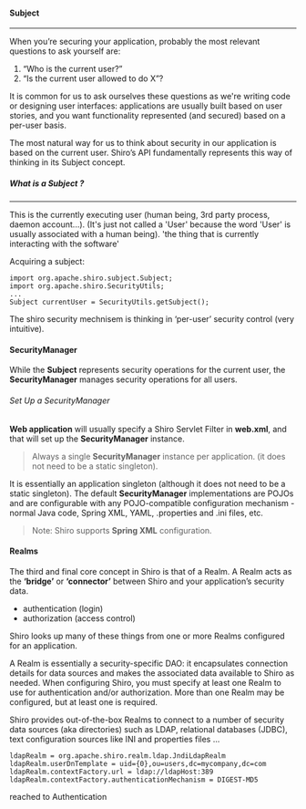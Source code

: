 


#### Subject
------

When you’re securing your application, probably the most relevant questions to ask yourself are: 
1. “Who is the current user?” 
2. “Is the current user allowed to do X”? 

It is common for us to ask ourselves these questions as we're writing code or designing user interfaces: applications are usually built based on user stories, and you want functionality represented (and secured) based on a per-user basis. 

The most natural way for us to think about security in our application is based on the current user. 
Shiro’s API fundamentally represents this way of thinking in its Subject concept.

##### What is a Subject ?
-------

This is the currently executing user (human being, 3rd party process, daemon account...). 
(It's just not called a 'User' because the word 'User' is usually associated with a human being).
'the thing that is currently interacting with the software'


Acquiring a subject:

    import org.apache.shiro.subject.Subject;
    import org.apache.shiro.SecurityUtils;
    ...
    Subject currentUser = SecurityUtils.getSubject();


The shiro security mechnisem is thinking in ‘per-user’ security control (very intuitive).


#### SecurityManager 

While the **Subject** represents security operations for the current user, the **SecurityManager** manages security operations for all users. 



###### Set Up a SecurityManager

**Web application** will usually specify a Shiro Servlet Filter in **web.xml**, and that will set up the **SecurityManager** instance. 

> Always a single **SecurityManager** instance per application. (it does not need to be a static singleton).

It is essentially an application singleton (although it does not need to be a static singleton). 
The default **SecurityManager** implementations are POJOs and are configurable with any POJO-compatible configuration mechanism - normal Java code, Spring XML, YAML, .properties and .ini files, etc.

> Note: Shiro supports **Spring XML** configuration.


#### Realms

The third and final core concept in Shiro is that of a Realm. 
A Realm acts as the **‘bridge’** or **‘connector’** between Shiro and your application’s security data. 

- authentication (login)
- authorization (access control)

Shiro looks up many of these things from one or more Realms configured for an application.

A Realm is essentially a security-specific DAO: it encapsulates connection details for data sources and makes the associated data available to Shiro as needed. When configuring Shiro, you must specify at least one Realm to use for authentication and/or authorization. More than one Realm may be configured, but at least one is required.

Shiro provides out-of-the-box Realms to connect to a number of security data sources (aka directories) such as LDAP, relational databases (JDBC), text configuration sources like INI and properties files ...

    ldapRealm = org.apache.shiro.realm.ldap.JndiLdapRealm
    ldapRealm.userDnTemplate = uid={0},ou=users,dc=mycompany,dc=com
    ldapRealm.contextFactory.url = ldap://ldapHost:389
    ldapRealm.contextFactory.authenticationMechanism = DIGEST-MD5 


reached to Authentication


